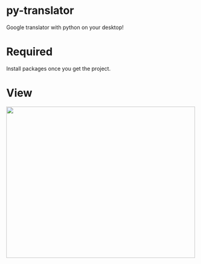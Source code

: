 # py-translator
Google translator with python on your desktop!

# Required
Install packages once you get the project.

# View
<img src="https://github.com/fekri8614/py-translator/assets/92860582/80bf94ef-2d00-4cb4-b701-e866f8ed90ae" width="500" height="400"/>


